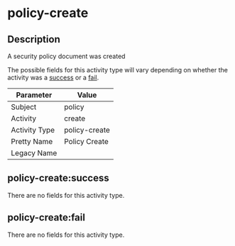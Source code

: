 policy-create
=============

Description
-----------
A security policy document was created

The possible fields for this activity type will vary depending on whether the activity was a [success](#policy-createsuccess) or a [fail](#policy-createfail).

| Parameter     | Value         |
| ------------- | ------------- |
| Subject       | policy        |
| Activity      | create        |
| Activity Type | policy-create |
| Pretty Name   | Policy Create |
| Legacy Name   |               |

policy-create:success
---------------------

There are no fields for this activity type.


policy-create:fail
------------------

There are no fields for this activity type.
